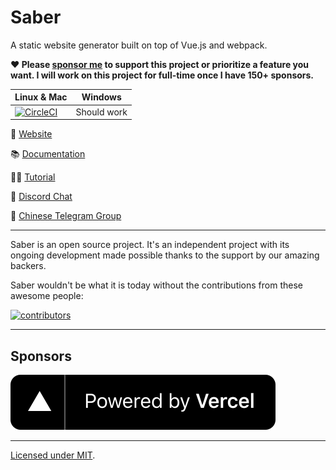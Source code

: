 # Saber

A static website generator built on top of Vue.js and webpack.

**❤️ Please [sponsor me](https://github.com/sponsors/egoist) to support this project or prioritize a feature you want. I will work on this project for full-time once I have 150+ sponsors.**

| Linux & Mac                                                                                                                                            | Windows     |
| ------------------------------------------------------------------------------------------------------------------------------------------------------ | ----------- |
| <a href="https://circleci.com/gh/saberland/saber/tree/master"><img src="https://badgen.net/circleci/github/saberland/saber/master" alt="CircleCI"></a> | Should work |

🔗 [Website](https://saber.land)

📚 [Documentation](https://saber.land/docs)

👩‍🏫 [Tutorial](https://saber.land/tutorial/tutorial.html)

💬 [Discord Chat](https://chat.saber.land)

🐉 [Chinese Telegram Group](https://t.me/joinchat/Bc7EQEaeb4Ty0k5wvRNU7Q)

---

Saber is an open source project. It's an independent project with its ongoing development made possible thanks to the support by our amazing backers.

Saber wouldn't be what it is today without the contributions from these awesome people:

[![contributors](https://opencollective.com/saber/contributors.svg?button=false&width=890)](https://github.com/saberland/saber/graphs/contributors)

---

## Sponsors

[![Vercel](./website/static/img/vercel-logo.svg)](https://vercel.com?utm_source=saber)

---

[Licensed under MIT](./LICENSE).
